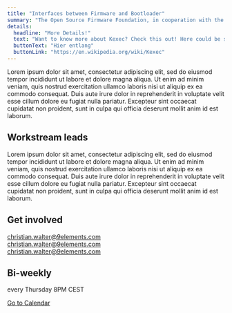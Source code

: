 ```yaml
---
title: "Interfaces between Firmware and Bootloader"
summary: "The Open Source Firmware Foundation, in cooperation with the coreboot community will organize a three day hackathon. Everyone from the Open-Source Firmware Community is welcome to join!"
details:
  headline: "More Details!"
  text: "Want to know more about Kexec? Check this out! Here could be some more text if you want."
  buttonText: "Hier entlang"
  buttonLink: "https://en.wikipedia.org/wiki/Kexec"
---
```


Lorem ipsum dolor sit amet, consectetur adipiscing elit, sed do eiusmod tempor incididunt ut labore et dolore magna aliqua. Ut enim ad minim veniam, quis nostrud exercitation ullamco laboris nisi ut aliquip ex ea commodo consequat. Duis aute irure dolor in reprehenderit in voluptate velit esse cillum dolore eu fugiat nulla pariatur. Excepteur sint occaecat cupidatat non proident, sunt in culpa qui officia deserunt mollit anim id est laborum.

## Workstream leads

Lorem ipsum dolor sit amet, consectetur adipiscing elit, sed do eiusmod tempor incididunt ut labore et dolore magna aliqua. Ut enim ad minim veniam, quis nostrud exercitation ullamco laboris nisi ut aliquip ex ea commodo consequat. Duis aute irure dolor in reprehenderit in voluptate velit esse cillum dolore eu fugiat nulla pariatur. Excepteur sint occaecat cupidatat non proident, sunt in culpa qui officia deserunt mollit anim id est laborum.

## Get involved

[christian.walter@9elements.com](mailto:christian.walter@9elements.com)  
[christian.walter@9elements.com](mailto:christian.walter@9elements.com)  
[christian.walter@9elements.com](mailto:christian.walter@9elements.com)

## Bi-weekly

every Thursday 8PM CEST

  <a href="#" class="button">
    Go to Calendar
  </a>
